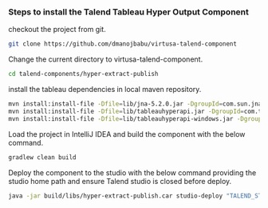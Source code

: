 ### Steps to install the Talend Tableau Hyper Output Component

checkout the project from git.
```sh 
git clone https://github.com/dmanojbabu/virtusa-talend-component
```

Change the current directory to virtusa-talend-component.
```sh
cd talend-components/hyper-extract-publish
```

install the tableau dependencies in local maven repository.
```sh
mvn install:install-file -Dfile=lib/jna-5.2.0.jar -DgroupId=com.sun.jna -DartifactId=jna -Dversion=5.2.0 -Dpackaging=jar
mvn install:install-file -Dfile=lib/tableauhyperapi.jar -DgroupId=com.tableau -DartifactId=tableauhyperapi -Dversion=1.0 -Dpackaging=jar
mvn install:install-file -Dfile=lib/tableauhyperapi-windows.jar -DgroupId=com.tableau -DartifactId=tableauhyperapi-windows -Dversion=1.0 -Dpackaging=jar
```

Load the project in IntelliJ IDEA and build the component with the below command.
```sh
gradlew clean build
```

Deploy the component to the studio with the below command providing the studio home path and ensure Talend studio is closed before deploy.
```sh
java -jar build/libs/hyper-extract-publish.car studio-deploy "TALEND_STUDIO_HOME"
```
